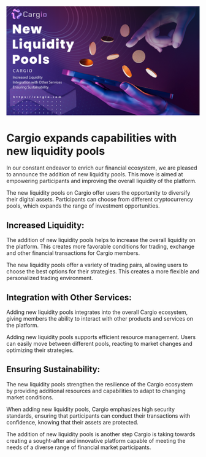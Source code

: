 <img src="https://github.com/cargiocom/announcement28/blob/2704834c89afff73d3422f0aa3a52edc2c0ef515/img/banner.png"/>
<br>
<h1>Cargio expands capabilities with new liquidity pools</h1>
<p>In our constant endeavor to enrich our financial ecosystem, we are pleased to announce the addition of new liquidity pools. This move is aimed at empowering participants and improving the overall liquidity of the platform.</p>
<p>The new liquidity pools on Cargio offer users the opportunity to diversify their digital assets. Participants can choose from different cryptocurrency pools, which expands the range of investment opportunities.</p>
<h2>Increased Liquidity:</h2>
<p>The addition of new liquidity pools helps to increase the overall liquidity on the platform. This creates more favorable conditions for trading, exchange and other financial transactions for Cargio members.</p>
<p>The new liquidity pools offer a variety of trading pairs, allowing users to choose the best options for their strategies. This creates a more flexible and personalized trading environment.</p>
<h2>Integration with Other Services:</h2>
<p>Adding new liquidity pools integrates into the overall Cargio ecosystem, giving members the ability to interact with other products and services on the platform.</p>
<p>Adding new liquidity pools supports efficient resource management. Users can easily move between different pools, reacting to market changes and optimizing their strategies.</p>
<h2>Ensuring Sustainability:</h2>
<p>The new liquidity pools strengthen the resilience of the Cargio ecosystem by providing additional resources and capabilities to adapt to changing market conditions.</p>
<p>When adding new liquidity pools, Cargio emphasizes high security standards, ensuring that participants can conduct their transactions with confidence, knowing that their assets are protected.</p>
<p>The addition of new liquidity pools is another step Cargio is taking towards creating a sought-after and innovative platform capable of meeting the needs of a diverse range of financial market participants.</p>
